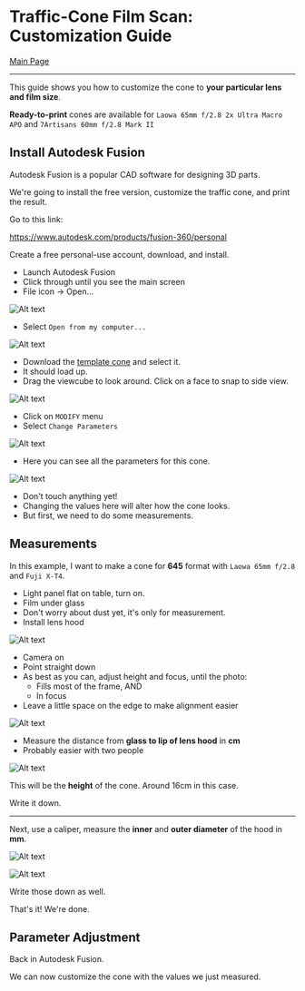 # Traffic-Cone Film Scan: Customization Guide

[Main Page](README.md)

----------

This guide shows you how to customize the cone to **your particular lens and film size**.

**Ready-to-print** cones are available for `Laowa 65mm f/2.8 2x Ultra Macro APO` and `7Artisans 60mm f/2.8 Mark II`


## Install Autodesk Fusion

Autodesk Fusion is a popular CAD software for designing 3D parts.

We're going to install the free version, customize the traffic cone, and print the result.

Go to this link:

https://www.autodesk.com/products/fusion-360/personal

Create a free personal-use account, download, and install.

* Launch Autodesk Fusion
* Click through until you see the main screen
* File icon -> Open...

![Alt text](photos/open.png)

* Select `Open from my computer...`

![Alt text](photos/frompc.png)

* Download the [template cone](https://github.com/dekuNukem/traffic-cone-film-scanning/raw/master/3d_models/cone_template.f3d) and select it.
* It should load up.
* Drag the viewcube to look around. Click on a face to snap to side view.

![Alt text](photos/tempcone.png)

* Click on `MODIFY` menu
* Select `Change Parameters`

![Alt text](photos/changepara.png)

* Here you can see all the parameters for this cone.

![Alt text](photos/parameters_35mm.png)

* Don't touch anything yet!
* Changing the values here will alter how the cone looks. 
* But first, we need to do some measurements.

## Measurements

In this example, I want to make a cone for **645** format with `Laowa 65mm f/2.8` and `Fuji X-T4`.

* Light panel flat on table, turn on.
* Film under glass
* Don't worry about dust yet, it's only for measurement.
* Install lens hood

![Alt text](photos/measurestart.jpeg)

* Camera on
* Point straight down
* As best as you can, adjust height and focus, until the photo:
	* Fills most of the frame, AND
	* In focus
* Leave a little space on the edge to make alignment easier 

![Alt text](photos/heightfocus.png)

* Measure the distance from **glass to lip of lens hood** in **cm**
* Probably easier with two people

![Alt text](photos/ruler.jpeg)

This will be the **height** of the cone. Around 16cm in this case.

Write it down.

----

Next, use a caliper, measure the **inner** and **outer diameter** of the hood in **mm**.

![Alt text](photos/hoodin.jpeg)

![Alt text](photos/hoodout.jpeg)

Write those down as well.

That's it! We're done.

## Parameter Adjustment

Back in Autodesk Fusion.

We can now customize the cone with the values we just measured.





